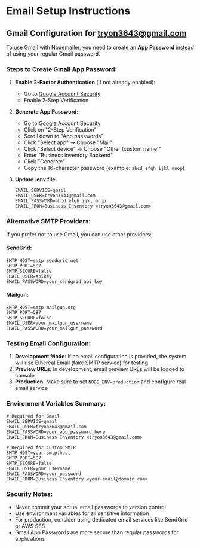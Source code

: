 # Email Setup Instructions

## Gmail Configuration for tryon3643@gmail.com

To use Gmail with Nodemailer, you need to create an **App Password** instead of using your regular Gmail password.

### Steps to Create Gmail App Password:

1. **Enable 2-Factor Authentication** (if not already enabled):
   - Go to [Google Account Security](https://myaccount.google.com/security)
   - Enable 2-Step Verification

2. **Generate App Password**:
   - Go to [Google Account Security](https://myaccount.google.com/security)
   - Click on "2-Step Verification"
   - Scroll down to "App passwords"
   - Click "Select app" → Choose "Mail"
   - Click "Select device" → Choose "Other (custom name)"
   - Enter "Business Inventory Backend"
   - Click "Generate"
   - Copy the 16-character password (example: `abcd efgh ijkl mnop`)

3. **Update .env file**:
   ```env
   EMAIL_SERVICE=gmail
   EMAIL_USER=tryon3643@gmail.com
   EMAIL_PASSWORD=abcd efgh ijkl mnop
   EMAIL_FROM=Business Inventory <tryon3643@gmail.com>
   ```

### Alternative SMTP Providers:

If you prefer not to use Gmail, you can use other providers:

#### SendGrid:
```env
SMTP_HOST=smtp.sendgrid.net
SMTP_PORT=587
SMTP_SECURE=false
EMAIL_USER=apikey
EMAIL_PASSWORD=your_sendgrid_api_key
```

#### Mailgun:
```env
SMTP_HOST=smtp.mailgun.org
SMTP_PORT=587
SMTP_SECURE=false
EMAIL_USER=your_mailgun_username
EMAIL_PASSWORD=your_mailgun_password
```

### Testing Email Configuration:

1. **Development Mode**: If no email configuration is provided, the system will use Ethereal Email (fake SMTP service) for testing
2. **Preview URLs**: In development, email preview URLs will be logged to console
3. **Production**: Make sure to set `NODE_ENV=production` and configure real email service

### Environment Variables Summary:

```env
# Required for Gmail
EMAIL_SERVICE=gmail
EMAIL_USER=tryon3643@gmail.com
EMAIL_PASSWORD=your_app_password_here
EMAIL_FROM=Business Inventory <tryon3643@gmail.com>

# Required for Custom SMTP
SMTP_HOST=your.smtp.host
SMTP_PORT=587
SMTP_SECURE=false
EMAIL_USER=your_username
EMAIL_PASSWORD=your_password
EMAIL_FROM=Business Inventory <your-email@domain.com>
```

### Security Notes:

- Never commit your actual email passwords to version control
- Use environment variables for all sensitive information
- For production, consider using dedicated email services like SendGrid or AWS SES
- Gmail App Passwords are more secure than regular passwords for applications
